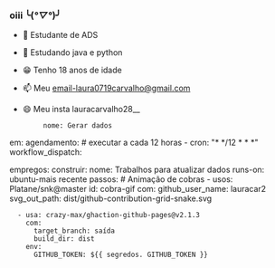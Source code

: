 ### oiii ╰(*°▽°*)╯

- 🙂 Estudante de ADS
- 🤫 Estudando java e python
- 😁 Tenho 18 anos de idade
- 📫 Meu email-laura0719carvalho@gmail.com
- 😄 Meu insta lauracarvalho28__


           nome: Gerar dados

em:
  agendamento: # executar a cada 12 horas
    - cron: "* */12 * * *"
  workflow_dispatch:

empregos:
  construir:
    nome: Trabalhos para atualizar dados
    runs-on: ubuntu-mais recente
    passos:
      # Animação de cobras
      - usos: Platane/snk@master
        id: cobra-gif
        com:
          github_user_name: lauracar2
          svg_out_path: dist/github-contribution-grid-snake.svg

      - usa: crazy-max/ghaction-github-pages@v2.1.3
        com:
          target_branch: saída
          build_dir: dist
        env:
          GITHUB_TOKEN: ${{ segredos. GITHUB_TOKEN }}       
